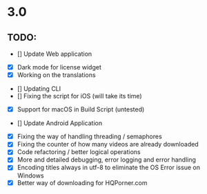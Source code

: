 # 3.0
 

## TODO:

- [] Update Web application
- [x] Dark mode for license widget
- [x] Working on the translations
- [] Updating CLI
- [] Fixing the script for iOS (will take its time)
- [x] Support for macOS in Build Script (untested)
- [] Update Android Application
- [x] Fixing the way of handling threading / semaphores
- [x] Fixing the counter of how many videos are already downloaded
- [x] Code refactoring / better logical operations
- [x] More and detailed debugging, error logging and error handling
- [x] Encoding titles always in utf-8 to eliminate the OS Error issue on Windows
- [x] Better way of downloading for HQPorner.com
